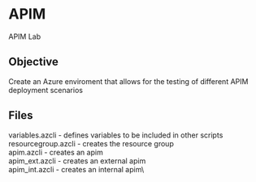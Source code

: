 # APIM
APIM Lab 

## Objective
Create an Azure enviroment that allows for the testing of different APIM deployment scenarios

## Files
variables.azcli - defines variables to be included in other scripts\
resourcegroup.azcli - creates the resource group\
apim.azcli - creates an apim\
apim_ext.azcli - creates an external apim\
apim_int.azcli - creates an internal apim\